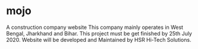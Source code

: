 # mojo
A construction company website
This company mainly operates in West Bengal, Jharkhand and Bihar. 
This project must be get finished by 25th July 2020.
Website will be developed and Maintained by HSR Hi-Tech Solutions.
